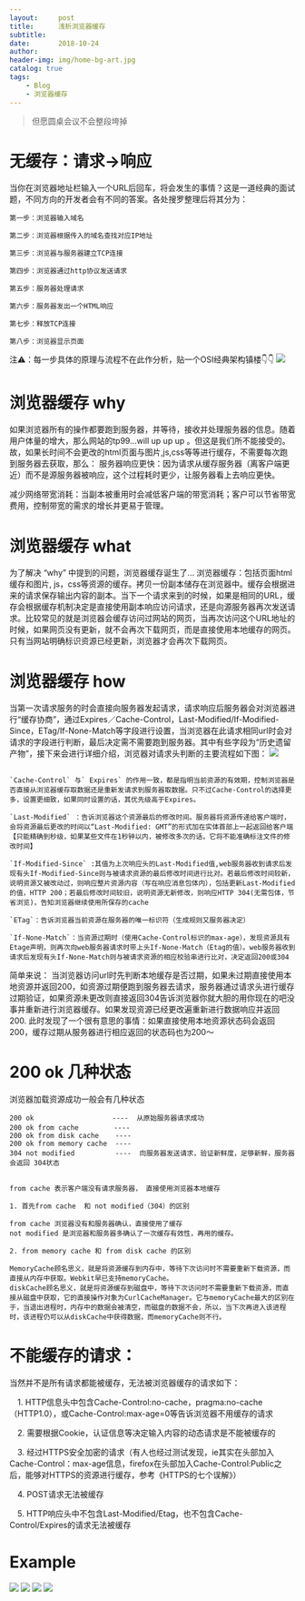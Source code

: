 ```yaml
---
layout:     post
title:      浅析浏览器缓存
subtitle:   
date:       2018-10-24
author:     
header-img: img/home-bg-art.jpg
catalog: true
tags:
    - Blog 
	- 浏览器缓存
---
```


> 
> 但愿圆桌会议不会整段垮掉
> 

# 无缓存：请求->响应

当你在浏览器地址栏输入一个URL后回车，将会发生的事情？这是一道经典的面试题，不同方向的开发者会有不同的答案。各处搜罗整理后将其分为：

```
第一步：浏览器输入域名

第二步：浏览器根据传入的域名查找对应IP地址

第三步：浏览器与服务器建立TCP连接

第四步：浏览器通过http协议发送请求

第五步：服务器处理请求

第六步：服务器发出一个HTML响应

第七步：释放TCP连接

第八步：浏览器显示页面

```

注⚠️：每一步具体的原理与流程不在此作分析，贴一个OSI经典架构镇楼👇👇
![](https://raw.githubusercontent.com/LvDobby/LvDobby.github.io/master/img/stuimg/OSI.jpg)

# 浏览器缓存  why

如果浏览器所有的操作都要跑到服务器，并等待，接收并处理服务器的信息。随着用户体量的增大，那么网站的tp99...will up up up 。但这是我们所不能接受的。故，如果长时间不会更改的html页面与图片,js,css等等进行缓存，不需要每次跑到服务器去获取，那么：
  服务器响应更快：因为请求从缓存服务器（离客户端更近）而不是源服务器被响应，这个过程耗时更少，让服务器看上去响应更快。

  减少网络带宽消耗：当副本被重用时会减低客户端的带宽消耗；客户可以节省带宽费用，控制带宽的需求的增长并更易于管理。
  
# 浏览器缓存  what
为了解决 “why” 中提到的问题，浏览器缓存诞生了...
浏览器缓存：包括页面html缓存和图片, js，css等资源的缓存。拷贝一份副本储存在浏览器中。缓存会根据进来的请求保存输出内容的副本。当下一个请求来到的时候，如果是相同的URL，缓存会根据缓存机制决定是直接使用副本响应访问请求，还是向源服务器再次发送请求。比较常见的就是浏览器会缓存访问过网站的网页，当再次访问这个URL地址的时候，如果网页没有更新，就不会再次下载网页，而是直接使用本地缓存的网页。只有当网站明确标识资源已经更新，浏览器才会再次下载网页。

# 浏览器缓存  how

当第一次请求服务的时会直接向服务器发起请求，请求响应后服务器会对浏览器进行“缓存协商”，通过Expires／Cache-Control，Last-Modified/If-Modified-Since，ETag/If-None-Match等字段进行设置，当浏览器在此请求相同url时会对请求的字段进行判断，最后决定需不需要跑到服务器。其中有些字段为“历史遗留产物”，接下来会进行详细介绍，浏览器对请求头判断的主要流程如下图：
![](https://raw.githubusercontent.com/LvDobby/LvDobby.github.io/master/img/stuimg/huancun.jpg)

```

`Cache-Control` 与` Expires` 的作用一致，都是指明当前资源的有效期，控制浏览器是否直接从浏览器缓存取数据还是重新发请求到服务器取数据。只不过Cache-Control的选择更多，设置更细致，如果同时设置的话，其优先级高于Expires。

`Last-Modified` ：告诉浏览器这个资源最后的修改时间。服务器将资源传递给客户端时，会将资源最后更改的时间以“Last-Modified: GMT”的形式加在实体首部上一起返回给客户端【只能精确到秒级，如果某些文件在1秒钟以内，被修改多次的话，它将不能准确标注文件的修改时间】

`If-Modified-Since` :其值为上次响应头的Last-Modified值,web服务器收到请求后发现有头If-Modified-Since则与被请求资源的最后修改时间进行比对。若最后修改时间较新，说明资源又被改动过，则响应整片资源内容（写在响应消息包体内），包括更新Last-Modified的值，HTTP 200；若最后修改时间较旧，说明资源无新修改，则响应HTTP 304(无需包体，节省浏览)，告知浏览器继续使用所保存的cache

`ETag`：告诉浏览器当前资源在服务器的唯一标识符（生成规则又服务器决定）

`If-None-Match`：当资源过期时（使用Cache-Control标识的max-age），发现资源具有Etage声明，则再次向web服务器请求时带上头If-None-Match（Etag的值）。web服务器收到请求后发现有头If-None-Match则与被请求资源的相应校验串进行比对，决定返回200或304

```
简单来说：
    当浏览器访问url时先判断本地缓存是否过期，如果未过期直接使用本地资源并返回200，如资源过期便跑到服务器去请求，服务器通过请求头进行缓存过期验证，如果资源未更改则直接返回304告诉浏览器你就大胆的用你现在的吧没事并重新进行浏览器缓存。如果发现资源已经更改遍重新进行数据响应并返回200.
	此时发现了一个很有意思的事情：如果直接使用本地资源状态码会返回200，缓存过期从服务器进行相应返回的状态码也为200～
# 200 ok 几种状态
浏览器加载资源成功一般会有几种状态

```
200 ok  　　　　　　　　    ----  从原始服务器请求成功
200 ok from cache   　    ----
200 ok from disk cache    ----
200 ok from memory cache  ----
304 not modified          ----  向服务器发送请求，验证新鲜度，足够新鲜，服务器会返回 304状态

 
from cache 表示客户端没有请求服务器， 直接使用浏览器本地缓存

1. 首先from cache  和 not modified（304）的区别

from cache 浏览器没有和服务器确认，直接使用了缓存
not modified 是浏览器和服务器多确认了一次缓存有效性，再用的缓存。

2. from memory cache 和 from disk cache 的区别

MemoryCache顾名思义，就是将资源缓存到内存中，等待下次访问时不需要重新下载资源，而直接从内存中获取。Webkit早已支持memoryCache。
diskCache顾名思义，就是将资源缓存到磁盘中，等待下次访问时不需要重新下载资源，而直接从磁盘中获取，它的直接操作对象为CurlCacheManager。它与memoryCache最大的区别在于，当退出进程时，内存中的数据会被清空，而磁盘的数据不会，所以，当下次再进入该进程时，该进程仍可以从diskCache中获得数据，而memoryCache则不行。

```

# 不能缓存的请求：

当然并不是所有请求都能被缓存，无法被浏览器缓存的请求如下：

　1. HTTP信息头中包含Cache-Control:no-cache，pragma:no-cache（HTTP1.0），或Cache-Control:max-age=0等告诉浏览器不用缓存的请求

　2. 需要根据Cookie，认证信息等决定输入内容的动态请求是不能被缓存的

　3. 经过HTTPS安全加密的请求（有人也经过测试发现，ie其实在头部加入Cache-Control：max-age信息，firefox在头部加入Cache-Control:Public之后，能够对HTTPS的资源进行缓存，参考《HTTPS的七个误解》）

　4. POST请求无法被缓存

　5. HTTP响应头中不包含Last-Modified/Etag，也不包含Cache-Control/Expires的请求无法被缓存
# Example
![](https://raw.githubusercontent.com/LvDobby/LvDobby.github.io/master/img/stuimg/huancun01.jpg)
![](https://raw.githubusercontent.com/LvDobby/LvDobby.github.io/master/img/stuimg/huancun02.jpg)
![](https://raw.githubusercontent.com/LvDobby/LvDobby.github.io/master/img/stuimg/baiduhc.jpg)
![](https://raw.githubusercontent.com/LvDobby/LvDobby.github.io/master/img/stuimg/huancunpost.jpg)













